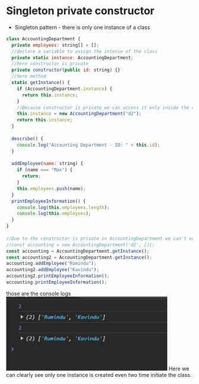 # Singleton private constructor

- Singleton pattern - there is only one instance of a class
```js
class AccountingDepartment {
  private employees: string[] = [];
  //declare a variable to assign the intense of the class
  private static instance: AccountingDepartment;
  //here constructor is private
  private constructor(public id: string) {}
  //here method
  static getInstance() {
    if (AccountingDepartment.instance) {
      return this.instance;
    }
    //Because constructor is private we can access it only inside the class
    this.instance = new AccountingDepartment("d2");
    return this.instance;
  }

  describe() {
    console.log("Accounting Department - ID: " + this.id);
  }

  addEmployee(name: string) {
    if (name === "Max") {
      return;
    }
    this.employees.push(name);
  }
  printEmployeeInformation() {
    console.log(this.employees.length);
    console.log(this.employees);
  }
}

//Due to the constructor is private in AccountingDepartment we can't use new key word for instantiate the class. class is only accessible from inside the class
//const accounting = new AccountingDepartment('d2', []);
const accounting = AccountingDepartment.getInstance();
const accounting2 = AccountingDepartment.getInstance();
accounting.addEmployee("Rumindu");
accounting2.addEmployee("Kavindu");
accounting2.printEmployeeInformation();
accounting.printEmployeeInformation();

```
those are the console logs
![](assets/Pasted%20image%2020240304220045.png)
Here we can clearly see only one instance is created even two time initiate the class.